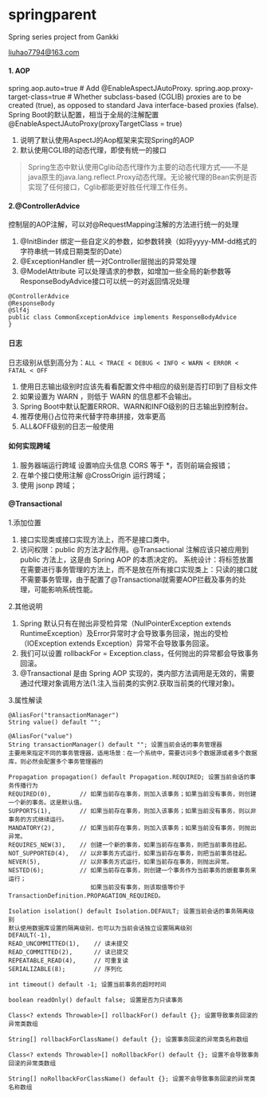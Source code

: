# springparent
Spring series project from Gankki

liuhao7794@163.com

#### 1. AOP
spring.aop.auto=true # Add @EnableAspectJAutoProxy.
spring.aop.proxy-target-class=true # Whether subclass-based (CGLIB) proxies are to be created (true), as opposed to standard Java interface-based proxies (false).
Spring Boot的默认配置，相当于全局的注解配置@EnableAspectJAutoProxy(proxyTargetClass = true)
1. 说明了默认使用AspectJ的Aop框架来实现Spring的AOP
2. 默认使用CGLIB的动态代理，即使有统一的接口
>Spring生态中默认使用Cglib动态代理作为主要的动态代理方式——不是java原生的java.lang.reflect.Proxy动态代理。无论被代理的Bean实例是否实现了任何接口，Cglib都能更好胜任代理工作任务。
#### 2.@ControllerAdvice
控制层的AOP注解，可以对@RequestMapping注解的方法进行统一的处理
1. @InitBinder 绑定一些自定义的参数，如参数转换（如将yyyy-MM-dd格式的字符串统一转成日期类型的Date）
2. @ExceptionHandler 统一对Controller层抛出的异常处理
3. @ModelAttribute 可以处理请求的参数，如增加一些全局的新参数等
ResponseBodyAdvice接口可以统一的对返回情况处理
```
@ControllerAdvice
@ResponseBody
@Slf4j
public class CommonExceptionAdvice implements ResponseBodyAdvice
}
```
#### 日志
日志级别从低到高分为：`ALL < TRACE < DEBUG < INFO < WARN < ERROR < FATAL < OFF`
1. 使用日志输出级别时应该先看看配置文件中相应的级别是否打印到了目标文件
2. 如果设置为 WARN ，则低于 WARN 的信息都不会输出。 
3. Spring Boot中默认配置ERROR、WARN和INFO级别的日志输出到控制台。 
4. 推荐使用{}占位符来代替字符串拼接，效率更高
5. ALL&OFF级别的日志一般使用
#### 如何实现跨域
1. 服务器端运行跨域 设置响应头信息 CORS 等于 *，否则前端会报错；
2. 在单个接口使用注解 @CrossOrigin 运行跨域；
3. 使用 jsonp 跨域；
#### @Transactional
1.添加位置
1. 接口实现类或接口实现方法上，而不是接口类中。
2. 访问权限：public 的方法才起作用。@Transactional 注解应该只被应用到 public 方法上，这是由 Spring AOP 的本质决定的。
系统设计：将标签放置在需要进行事务管理的方法上，而不是放在所有接口实现类上：只读的接口就不需要事务管理，由于配置了@Transactional就需要AOP拦截及事务的处理，可能影响系统性能。

2.其他说明
1. Spring 默认只有在抛出非受检异常（NullPointerException extends RuntimeException）及Error异常时才会导致事务回滚，抛出的受检（IOException extends Exception）异常不会导致事务回滚。
2. 我们可以设置 rollbackFor = Exception.class，任何抛出的异常都会导致事务回滚。
3. @Transactional 是由 Spring AOP 实现的，类内部方法调用是无效的，需要通过代理对象调用方法(1.注入当前类的实例2.获取当前类的代理对象)。

3.属性解读
```
@AliasFor("transactionManager")
String value() default "";

@AliasFor("value")
String transactionManager() default ""; 设置当前会话的事务管理器
主要用来指定不同的事务管理器，适用场景：在一个系统中，需要访问多个数据源或者多个数据库，则必然会配置多个事务管理器的

Propagation propagation() default Propagation.REQUIRED; 设置当前会话的事务传播行为
REQUIRED(0),        // 如果当前存在事务，则加入该事务；如果当前没有事务，则创建一个新的事务。这是默认值。
SUPPORTS(1),        // 如果当前存在事务，则加入该事务；如果当前没有事务，则以非事务的方式继续运行。
MANDATORY(2),       // 如果当前存在事务，则加入该事务；如果当前没有事务，则抛出异常。
REQUIRES_NEW(3),    // 创建一个新的事务，如果当前存在事务，则把当前事务挂起。
NOT_SUPPORTED(4),   // 以非事务方式运行，如果当前存在事务，则把当前事务挂起。
NEVER(5),           // 以非事务方式运行，如果当前存在事务，则抛出异常。
NESTED(6);          // 如果当前存在事务，则创建一个事务作为当前事务的嵌套事务来运行；
                       如果当前没有事务，则该取值等价于TransactionDefinition.PROPAGATION_REQUIRED。

Isolation isolation() default Isolation.DEFAULT; 设置当前会话的事务隔离级别
默认使用数据库设置的隔离级别，也可以为当前会话独立设置隔离级别
DEFAULT(-1),
READ_UNCOMMITTED(1),    // 读未提交
READ_COMMITTED(2),      // 读已提交
REPEATABLE_READ(4),     // 可重复读
SERIALIZABLE(8);        // 序列化
    
int timeout() default -1; 设置当前事务的超时时间

boolean readOnly() default false; 设置是否为只读事务

Class<? extends Throwable>[] rollbackFor() default {}; 设置导致事务回滚的异常类数组

String[] rollbackForClassName() default {}; 设置事务回滚的异常类名称数组

Class<? extends Throwable>[] noRollbackFor() default {}; 设置不会导致事务回滚的异常类数组

String[] noRollbackForClassName() default {}; 设置不会导致事务回滚的异常类名称数组
```